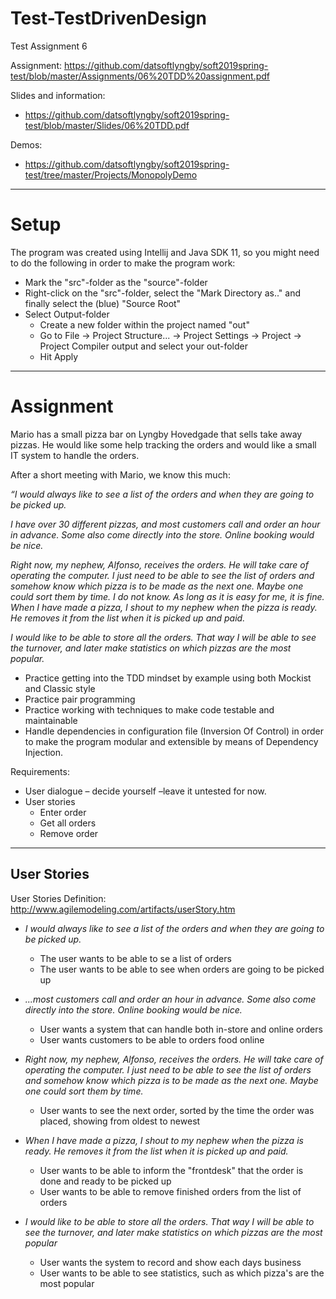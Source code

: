 # Test-TestDrivenDesign
Test Assignment 6

Assignment: https://github.com/datsoftlyngby/soft2019spring-test/blob/master/Assignments/06%20TDD%20assignment.pdf

Slides and information: 
- https://github.com/datsoftlyngby/soft2019spring-test/blob/master/Slides/06%20TDD.pdf

Demos:
- https://github.com/datsoftlyngby/soft2019spring-test/tree/master/Projects/MonopolyDemo

----
# Setup

The program was created using Intellij and Java SDK 11, so you might need to do the following in order to make the program work:

- Mark the "src"-folder as the "source"-folder
- Right-click on the "src"-folder, select the "Mark Directory as.." and finally select the (blue) "Source Root"
- Select Output-folder
  - Create a new folder within the project named "out"
  - Go to File -> Project Structure... -> Project Settings -> Project -> Project Compiler output and select your out-folder
  - Hit Apply
----

# Assignment

Mario has a small pizza bar on Lyngby Hovedgade that sells take away
pizzas. He would like some help tracking the orders and would like a small IT
system to handle the orders.

After a short meeting with Mario, we know this much:

*“I would always like to see a list of the orders and when they are going to be
picked up.* 

*I have over 30 different pizzas, and most customers call and order an hour in advance.
Some also come directly into the store. Online booking would be nice.*

*Right now, my nephew, Alfonso, receives the orders. He will take care of operating the computer. I
just need to be able to see the list of orders and somehow know which pizza is to be made as the
next one. Maybe one could sort them by time. I do not know. As long as it is easy for me, it is fine.
When I have made a pizza, I shout to my nephew when the pizza is ready. He removes it from the
list when it is picked up and paid.*

*I would like to be able to store all the orders. That way I will be able to see the turnover, and later
make statistics on which pizzas are the most popular.* 

- Practice getting into the TDD mindset by example using both Mockist and Classic style
- Practice pair programming
- Practice working with techniques to make code testable and maintainable
- Handle dependencies in configuration file (Inversion Of Control) in order to make the
program modular and extensible by means of Dependency Injection.

Requirements:
- User dialogue – decide yourself –leave it untested for now.
- User stories
  - Enter order
  - Get all orders
  - Remove order 

-------

## User Stories

User Stories Definition: http://www.agilemodeling.com/artifacts/userStory.htm

- *I would always like to see a list of the orders and when they are going to be
picked up.*
  - The user wants to be able to se a list of orders 
  - The user wants to be able to see when orders are going to be picked up
  
- *...most customers call and order an hour in advance. Some also come directly into the store. Online booking would be nice.*
  - User wants a system that can handle both in-store and online orders
  - User wants customers to be able to orders food online
  
- *Right now, my nephew, Alfonso, receives the orders. He will take care of operating the computer. I just need to be able to see the list of orders and somehow know which pizza is to be made as the next one. Maybe one could sort them by time.*
  - User wants to see the next order, sorted by the time the order was placed, showing from oldest to newest
  
- *When I have made a pizza, I shout to my nephew when the pizza is ready. He removes it from the list when it is picked up and paid.*
  - User wants to be able to inform the "frontdesk" that the order is done and ready to be picked up
  - User wants to be able to remove finished orders from the list of orders
  
- *I would like to be able to store all the orders. That way I will be able to see the turnover, and later
make statistics on which pizzas are the most popular*  
  - User wants the system to record and show each days business 
  - User wants to be able to see statistics, such as which pizza's are the most popular
  
  
